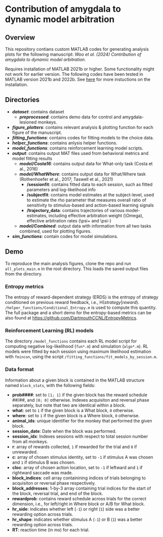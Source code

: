 # Contribution of amygdala to dynamic model arbitration

## Overview
This repository contians custom MATLAB codes for generating analysis plots for the following manuscript: _Woo et al. (2024) Contribution of amygdala to dynamic model arbitration._

Requires installation of MATLAB 2021b or higher. Some functionality might not work for earlier version. The following codes have been tested in MATLAB version 2021b and 2022b. See [here](https://www.mathworks.com/help/install/install-products.html) for more instuctions on the installation.

## Directories
* _**dataset**_: contains dataset
  * **_preprocessed_**: contains demo data for control and amygdala-lesioned monkeys.
* **_figure_plotters_**: contains relevant analysis & plotting function for each figure of the manuscript.
* **_fitting_functions_**: contains codes for fitting models to the choice data.
* **_helper_functions_**: contains anlysis helper functions.
* **_model_functions_**: contains reinforcement learning model scripts.
* **_output_**: contains output MAT files used from behavioral metrics and model fitting results
  * **_model/Costa16_**: contains output data for What-only task (Costa et al., 2016)
  * **_model/WhatWhere_**: contains output data for What/Where task (Rothenhoefer et al., 2017; Taswell et al., 2021)
    * **/sessionfit**: contains fitted data to each session, such as fitted parameters and log-likelihood info
    * **/subjectfit**: contains model estimates at the subject-level, used to estimate the rho parameter that measures overall ratio of sensitivity to stimulus-based and action-based learning signals
    * **/trajectory_data**: contains trajectories of various model-estimates, including effective arbitration weight (\Omega), effective arbitration rates (\psi+ and \psi-)
  * **_model/Combined_**: output data with information from all two tasks combined, used for plotting figures.
* **_sim_functions_**: contain codes for model simulations.
     
## Demo
To reproduce the main analysis figures, clone the repo and run `all_plots_main.m` in the root directory. This loads the saved output files from the directory.

### Entropy metrics
The entropy of reward-dependent strategy (ERDS) is the entropy of strategy conditioned on previous reward feedback, i.e., H(_strategy_|_reward_). `/helper_functions/Conditional_Entropy.m` is used to compute this quantity. 
The full package and a short demo for the entropy-based metrics can be also found at https://github.com/DartmouthCCNL/EntropyMetrics.

### Reinforcement Learning (RL) models
The directory `/model_functions` contains each RL model script for computing negative log-likelihood (`fun*.m`) and simulation (`algo*.m`). RL models were fitted by each session using maximum likelihood estimation with `fmincon`, using the script `/fitting_functions/fit_models_by_session.m`.

### Data format
Information about a given block is contained in the MATLAB structure named `block_stats`, with the following fields:
* **prob####**: set to `[1; 1]` if the given block has the reward schedule ##/##, and `[0; 0]` otherwise. Indexes acquisiton and reversal phase separately, but note that two are identical within a block.
* **what**: set to `1` if the given block is a What block, `0` otherwise.
* **where**: set to `1` if the given block is a Where block, `0` otherwise.
* **animal_ids**: unique identifier for the monkey that performed the given block.
* **session_date**: Date when the block was performed.
* **session_idx**: Indexes sessions with respect to total session number from all monkeys.
* **r**: array of rewards collected, `1` if rewarded for the trial and `0` if unrewarded.
* **c**: array of chosen stimulus identity, set to `-1` if stimulus A was chosen and `1` if stimulus B was chosen.
* **cloc**: array of chosen action location, set to `-1` if leftward and `1` if rightward saccade was made.
* **block_indices**: cell array containining indices of trials belonging to acquisiton or reversal phase respectively.
* **block_addresses**: 1-by-3 array containing trial indices for the start of the block, reversal trial, and end of the block.
* **rewardprob**: contains reward schedule across trials for the correct dimension, i.e., for left/right in Where block or A/B for What block.
* **hr_side**: indicates whether left (`-1`) or right (`1`) side was a better rewarding option across trials.
* **hr_shape**: indicates whether stimulus A (`-1`) or B (`1`) was a better rewarding option across trials.
* **RT**: reaction time (in ms) for each trial.
   
